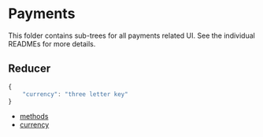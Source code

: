 # Payments

This folder contains sub-trees for all payments related UI. See the individual
READMEs for more details.

## Reducer

```js
{
	"currency": "three letter key"
}
```

- [methods](methods/README.md)
- [currency](currency/README.md)
